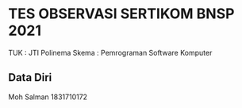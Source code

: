 # TES OBSERVASI SERTIKOM BNSP 2021

TUK : JTI Polinema
Skema : Pemrograman Software Komputer

## Data Diri

Moh Salman
1831710172
